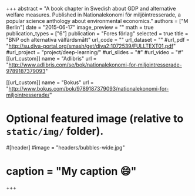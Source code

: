+++
abstract = "A book chapter in Swedish about GDP and alternative welfare measures. Published in Nationalekonomi för miljöintresserade, a popular science anthology about environmental economics."
authors = ["M Berlin"]
date = "2015-06-17"
image_preview = ""
math = true
publication_types = ["6"]
publication = "Fores förlag"
selected = true
title = "BNP och alternativa välfärdsmått"
url_code = ""
url_dataset = ""
#url_pdf = "http://su.diva-portal.org/smash/get/diva2:1072539/FULLTEXT01.pdf"
#url_project = "project/deep-learning/"
#url_slides = "#"
#url_video = "#"
[[url_custom]]
name = "Adlibris"
url = "http://www.adlibris.com/se/bok/nationalekonomi-for-miljointresserade-9789187379093"

[[url_custom]]
name = "Bokus"
url = "http://www.bokus.com/bok/9789187379093/nationalekonomi-for-miljointresserade/"



# Optional featured image (relative to `static/img/` folder).
#[header]
#image = "headers/bubbles-wide.jpg"
# caption = "My caption :smile:"

+++